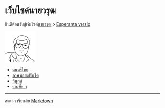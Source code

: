 # เว็บไซต์นายวรุฒ

ยินดีต้อนรับสู่เว็บไซต์[นายวรุฒ](./me.md) > [Esperanta versio](index.md)

<img src="./img/me.png" alt="me" width="100"/>
<!-- ![me](./img/me.png) -->

- [ดนตรีไทย](./music)
- [ภาษาเอสเปรันโต](./eo)
- [ลินุกซ์](./linukso)
- [และอื่น ๆ](./alia.md)

---
สะดวก เรียบง่าย [Markdown](https://www.markdownguide.org/)
